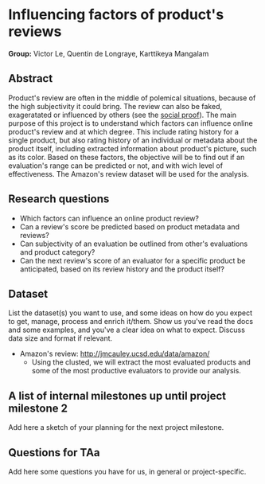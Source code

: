 # Influencing factors of product's reviews

**Group:** Victor Le, Quentin de Longraye, Karttikeya Mangalam

## Abstract
Product's review are often in the middle of polemical situations, because of the
high subjectivity it could bring. The review can also be faked, exageratated or
influenced by others (see the [social proof](https://en.wikipedia.org/wiki/Social_proof)).
The main purpose of this project is to understand which factors can influence online
product's review and at which degree. This include rating history for a single product, but also rating
history of an individual or metadata about the product itself, including extracted
information about product's picture, such as its color. Based on these factors,
the objective will be to find out if an evaluation's range can be predicted or
not, and with wich level of effectiveness. The Amazon's review dataset will be
used for the analysis.

## Research questions
- Which factors can influence an online product review?
- Can a review's score be predicted based on product metadata and reviews?
- Can subjectivity of an evaluation be outlined from other's evaluations and
  product category?
- Can the next review's score of an evaluator for a specific product be
  anticipated, based on its review history and the product itself?

## Dataset
List the dataset(s) you want to use, and some ideas on how do you expect to get, manage, process and enrich it/them. Show us you've read the docs and some examples, and you've a clear idea on what to expect. Discuss data size and format if relevant.

- Amazon's review: http://jmcauley.ucsd.edu/data/amazon/
  - Using the clusted, we will extract the most evaluated products and some of the
    most productive evaluators to provide our analysis.

## A list of internal milestones up until project milestone 2
Add here a sketch of your planning for the next project milestone.

## Questions for TAa
Add here some questions you have for us, in general or project-specific.
